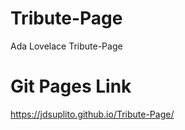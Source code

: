 # Tribute-Page
Ada Lovelace Tribute-Page

# Git Pages Link
https://jdsuplito.github.io/Tribute-Page/

